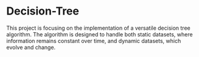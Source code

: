 # Decision-Tree
This project is focusing on the implementation of a versatile decision tree algorithm. The algorithm is designed to handle both static datasets, where information remains constant over time, and dynamic datasets, which evolve and change.

